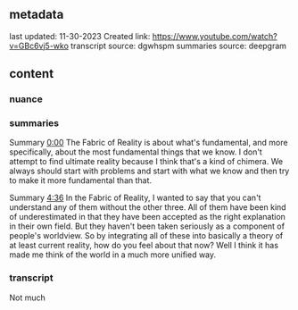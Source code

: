 ## metadata
last updated: 11-30-2023 Created
link: https://www.youtube.com/watch?v=GBc6vj5-wko
transcript source: dgwhspm
summaries source: deepgram

## content

### nuance

### summaries

Summary  [0:00](https://www.youtube.com/watch?v=GBc6vj5-wko&t=0)
The Fabric of Reality is about what's fundamental, and more specifically, about the most fundamental things that we know. I don't attempt to find ultimate reality because I think that's a kind of chimera. We always should start with problems and start with what we know and then try to make it more fundamental than that.

Summary  [4:36](https://www.youtube.com/watch?v=GBc6vj5-wko&t=276)
In the Fabric of Reality, I wanted to say that you can't understand any of them without the other three. All of them have been kind of underestimated in that they have been accepted as the right explanation in their own field. But they haven't been taken seriously as a component of people's worldview. So by integrating all of these into basically a theory of at least current reality, how do you feel about that now? Well I think it has made me think of the world in a much more unified way.

### transcript
Not much

